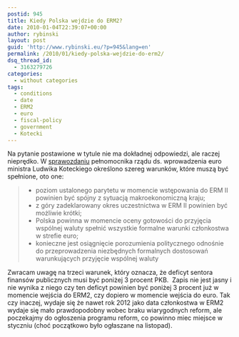 ```yaml
---
postid: 945
title: Kiedy Polska wejdzie do ERM2?
date: 2010-01-04T22:39:07+00:00
author: rybinski
layout: post
guid: 'http://www.rybinski.eu/?p=945&lang=en'
permalink: /2010/01/kiedy-polska-wejdzie-do-erm2/
dsq_thread_id:
  - 3163279726
categories:
  - without categories
tags:
  - conditions
  - date
  - ERM2
  - euro
  - fiscal-policy
  - government
  - Kotecki
---
```

Na pytanie postawione w tytule nie ma dokładnej odpowiedzi, ale raczej nieprędko. W [sprawozdaniu](http://www.mf.gov.pl/_files_/euro/pelnomocnik/sprawozdanie_za_q2-3_2009.pdf) pełnomocnika rządu ds. wprowadzenia euro ministra Ludwika Koteckiego określono szereg warunków, które muszą być spełnione, oto one:

>   * poziom ustalonego parytetu w momencie wstępowania do ERM II powinien być spójny z sytuacją makroekonomiczną kraju;
>   * z góry zadeklarowany okres uczestnictwa w ERM II powinien być możliwie krótki;
>   * Polska powinna w momencie oceny gotowości do przyjęcia wspólnej waluty spełnić wszystkie formalne warunki członkostwa w strefie euro;
>   * konieczne jest osiągnięcie porozumienia politycznego odnośnie do przeprowadzenia niezbędnych formalnych dostosowań warunkujących przyjęcie wspólnej waluty

Zwracam uwagę na trzeci warunek, który oznacza, że deficyt sentora finansów publicznych musi być poniżej 3 procent PKB.  Zapis nie jest jasny i nie wynika z niego czy ten deficyt powinien być poniżej 3 procent już w momencie wejścia do ERM2, czy dopiero w momencie wejścia do euro. Tak czy inaczej, wydaje się że nawet rok 2012 jako data członkostwa w ERM2 wydaje się mało prawdopodobny wobec braku wiarygodnych reform, ale poczekajmy do ogłoszenia programu reform, co powinno miec miejsce w styczniu (choć początkowo było ogłaszane na listopad).
